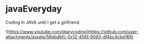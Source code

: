 # javaEveryday
Coding in JAVA until I get a girlfriend

![https://www.youtube.com/@arycoding](https://github.com/user-attachments/assets/56ebdbfc-0c12-456f-9093-df4bc4cbe189)
